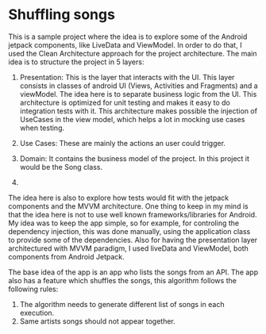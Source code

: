 # Shuffling songs

This is a sample project where the idea is to explore some of the Android jetpack components, like LiveData and ViewModel.
In order to do that, I used the Clean Architecture approach for the project architecture. The main idea is to structure the project in 5 layers: 
1. Presentation: This is the layer that interacts with the UI. This layer consists in classes of android UI (Views, Activities and Fragments) and a viewModel. The idea here is to separate business logic from the UI. This architecture is optimized for unit testing and makes it easy to do integration tests with it. This architecture makes possible the injection of UseCases in the view model, which helps a lot in mocking use cases when testing.

2. Use Cases: These are mainly the actions an user could trigger.

3. Domain: It contains the business model of the project. In this project it would be the Song class.

4. 

The idea here is also to explore how tests would fit with the jetpack components and the MVVM architecture.
One thing to keep in my mind is that the idea here is not to use well known frameworks/libraries for Android. My idea was to keep the app simple, so for example, for controling the dependency injection, this was done manually, using the application class to provide some of the dependencies.
Also for having the presentation layer architectured with MVVM paradigm, I used liveData and ViewModel, both components from Android Jetpack.

The base idea of the app is an app who lists the songs from an API.
The app also has a feature which shuffles the songs, this algorithm follows the following rules:
1) The algorithm needs to generate different list of songs in each execution.
2) Same artists songs should not appear together.


